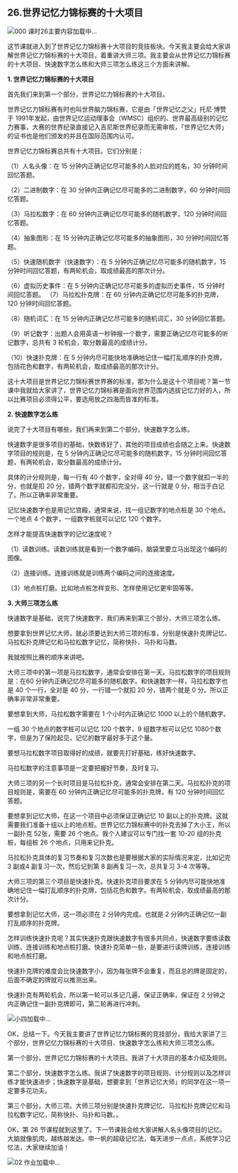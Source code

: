 ## 26.世界记忆力锦标赛的十大项目
![000 课时26主要内容](https://pic1.zhimg.com/v2-e806b2bf3e28e1f34060802ac648909c.webp)加载中...


这节课就进入到了世界记忆力锦标赛十大项目的竞技板块。今天我主要会给大家讲解世界记忆力锦标赛的十大项目，着重讲大师三项。我主要会从世界记忆力锦标赛的十大项目、快速数字怎么练和大师三项怎么练这三个方面来讲解。


**1. 世界记忆力锦标赛的十大项目**


首先我们来到第一个部分，世界记忆力锦标赛的十大项目。


世界记忆力锦标赛有时也叫世界脑力锦标赛，它是由「世界记忆之父」托尼·博赞于 1991年发起，由世界记忆运动理事会（WMSC）组织的、世界最高级别的记忆力赛事，大赛的世界纪录直接记入吉尼斯世界纪录而无需审核，「世界记忆大师」的证书也是他们颁发的并且在国际范围内认可。


世界记忆力锦标赛总共有十大项目。它们分别是：


（1）人名头像：在 15 分钟内正确记忆尽可能多的人脸对应的姓名，30 分钟时间回忆答题。


（2）二进制数字：在 30 分钟内正确记忆尽可能多的二进制数字，60 分钟时间回忆答题。


（3）马拉松数字：在 60 分钟内正确记忆尽可能多的随机数字，120 分钟时间回忆答题。


（4）抽象图形：在 15 分钟内正确记忆尽可能多的抽象图形，30 分钟时间回忆答题。


（5）快速随机数字（快速数字）：在 5 分钟内正确记忆尽可能多的随机数字，15 分钟时间回忆答题，有两轮机会，取成绩最高的那次计分。


（6）虚拟历史事件：在 5 分钟内正确记忆尽可能多的虚拟历史事件，15 分钟时间回忆答题。
（7）马拉松扑克牌：在 60 分钟内正确记忆尽可能多的扑克牌，120 分钟时间回忆答题。


（8）随机词汇：在 15 分钟内正确记忆尽可能多的随机词汇，30 分钟回忆答题。


（9）听记数字：出题人会用英语一秒钟报一个数字，需要正确记忆尽可能多的听记数字，总共有 3 轮机会，取分数最高的成绩计分。


（10）快速扑克牌：在 5 分钟内尽可能快地准确地记住一幅打乱顺序的扑克牌，包括花色和数字，有两轮机会，取成绩最高的那次计分。


这十大项目是世界记忆力锦标赛世界赛的标准，那为什么是这十个项目呢？第一节课中我就给大家讲了，世界记忆力锦标赛是面向世界范围内选拔记忆力好的人，所以比赛项目必须得公平，要选用放之四海而皆准的标准。


**2. 快速数字怎么练**


说完了十大项目有哪些，我们再来到第二个部分，快速数字怎么练。


快速数字是很多项目的基础，快数练好了，其他的项目成绩也会随之上来。快速数字项目的规则是，在 5 分钟内正确记忆尽可能多的随机数字，15 分钟时间回忆答题，有两轮机会，取分数最高的成绩计分。


具体的计分规则是，每一行有 40 个数字，全对得 40 分，错一个数字就扣一半的分，也就是扣 20 分，错两个数字就都扣完没分，这一行就是 0 分，相当于白记了。所以正确率非常重要。


记忆快速数字也是用记忆宫殿，通常来说，找一组记数字的地点桩是 30 个地点。一个地点 4 个数字，一组数字桩就可以记忆 120 个数字。


怎样才能提高快速数字的记忆速度呢？


（1）读数训练。读数训练就是看到一个数字编码，脑袋里要立马出现这个编码的图像。


（2）连接训练。连接训练就是训练两个编码之间的连接速度。


（3）地点桩打磨。比如地点桩怎样变形、怎样使用记忆更牢固等等。


**3. 大师三项怎么练**


快速数字是基础，说完了快速数字，我们再来到第三个部分，大师三项怎么练。


想要拿到世界记忆大师，就必须要达到大师三项的标准，分别是快速扑克牌记忆、马拉松扑克牌记忆和马拉松数字记忆，简称快扑、马扑和马数。


我就按照比赛的顺序来讲吧。


大师三项中的第一项是马拉松数字，通常会安排在第一天。马拉松数字的项目规则是：在60 分钟内正确记忆尽可能多的随机数字。和快速数字一样，马拉松数字也是 40 个一行，全对是 40 分，一行错一个就扣 20 分，错两个就是 0 分。所以正确率非常非常重要。 


要想拿到大师，马拉松数字需要在 1 个小时内正确记忆 1000 以上的个随机数字。


一组 30 个地点的数字桩可以记忆 120 个数字，9 组数字桩可以记忆 1080个数字，但是为了保险起见，记忆的数字最好多于这个量。


要想马拉松数字项目取得好的成绩，就要先打好基础，练好快速数字。


马拉松数字的注意事项是一定要把握好节奏，及时复习。


大师三项的另一个长时项目是马拉松扑克，通常会安排在第二天。马拉松扑克的项目规则是，需要在 60 分钟内正确记忆尽可能多的扑克牌，有 120 分钟时间回忆答题。


要想拿到记忆大师，在这一个项目中必须保证正确记忆 10 副以上的扑克牌。这就需要我们准备十组以上的地点桩。世界记忆力锦标赛中的扑克去掉了大小王，所以一副扑克 52张，需要 26 个地点。我个人建议可以专门找一套 10-20 组的扑克桩，每组桩 26 个地点，只用来记扑克。


马拉松扑克具体的复习节奏和复习次数也是要根据大家的实际情况来定，比如记完 3 副或4 副复习一次，然后记到第 8 副再复习一次，总共复习 3-4 次等等。


大师三项的第三个项目是快速扑克。快速扑克项目要求在 5 分钟内尽可能快地准确地记住一幅打乱顺序的扑克牌，包括花色和数字。有两轮机会，取成绩最高的那次计分。


要想拿到记忆大师，这一项必须在 2 分钟内完成。也就是 2 分钟内正确记忆一副打乱顺序的扑克牌。


怎样训练快速扑克呢？其实快速扑克跟快速数字有很多共同点，快速数字要练读数训练、连接训练和地点桩打磨。快速扑克简单一些，是要进行读牌训练，连接训练和地点桩打磨。


快速扑克牌的难度会比快速数字小，因为每张牌不会重复，而且总的牌是固定的，后面不确定的牌就可以推测出来。


快速扑克有两轮机会，所以第一轮可以多记几遍，保证正确率，保证在 2 分钟之内正确记住一副扑克牌即可，第二轮再进行冲刺。


![小四]()加载中...


OK，总结一下。今天我主要讲了世界记忆力锦标赛的竞技部分，我给大家讲了三个部分，世界记忆力锦标赛的十大项目、快速数字怎么练和大师三项怎么练。


第一个部分，世界记忆力锦标赛的十大项目。我讲了十大项目的基本介绍及规则。


第二个部分，快速数字怎么练。我讲了快速数字的项目规则、计分规则以及怎样训练才能快速进步；快速数字是基础，想要拿到「世界记忆大师」的同学在这一项一定要多花功夫。


第三个部分，大师三项。大师三项分别是快速扑克牌记忆、马拉松扑克牌记忆和马拉松数字记忆，简称快扑、马扑和马数。。


OK，第 26 节课程就到这里了。下一节课我会给大家讲解人名头像项目的记忆。大脑就像肌肉，越练越发达。申一帆的超级记忆法，每天进步一点点，系统学习记忆法，大家继续加油！


![02 作业]()加载中...

